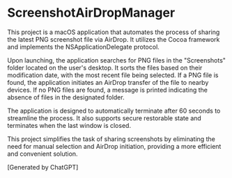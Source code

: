 # ScreenshotAirDropManager
This project is a macOS application that automates the process of sharing the latest PNG screenshot file via AirDrop. It utilizes the Cocoa framework and implements the NSApplicationDelegate protocol.

Upon launching, the application searches for PNG files in the "Screenshots" folder located on the user's desktop. It sorts the files based on their modification date, with the most recent file being selected. If a PNG file is found, the application initiates an AirDrop transfer of the file to nearby devices. If no PNG files are found, a message is printed indicating the absence of files in the designated folder.

The application is designed to automatically terminate after 60 seconds to streamline the process. It also supports secure restorable state and terminates when the last window is closed.

This project simplifies the task of sharing screenshots by eliminating the need for manual selection and AirDrop initiation, providing a more efficient and convenient solution.

[Generated by ChatGPT]
